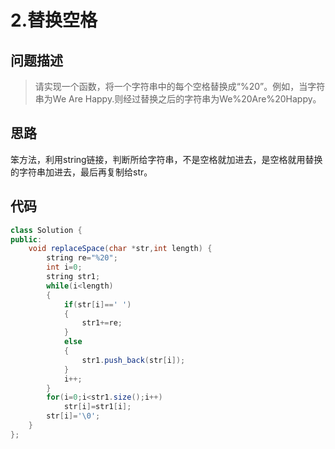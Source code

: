 
# 2.替换空格

## 问题描述
>请实现一个函数，将一个字符串中的每个空格替换成“%20”。例如，当字符串为We Are Happy.则经过替换之后的字符串为We%20Are%20Happy。


## 思路
笨方法，利用string链接，判断所给字符串，不是空格就加进去，是空格就用替换的字符串加进去，最后再复制给str。

## 代码
```java
class Solution {
public:
	void replaceSpace(char *str,int length) {
        string re="%20";
        int i=0;
        string str1;
        while(i<length)
        {
            if(str[i]==' ')
            {
                str1+=re;
            }
            else
            {
                str1.push_back(str[i]);
            }
            i++;
        }
        for(i=0;i<str1.size();i++)
            str[i]=str1[i];
        str[i]='\0';
	}
};
```
